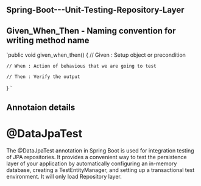 ## Spring-Boot---Unit-Testing-Repository-Layer

## Given_When_Then - Naming convention for writing method name
`public void given_when_then()
{
    // Given : Setup object or precondition

    // When : Action of behavious that we are going to test

    // Then : Verify the output
}
`

## Annotaion details

# @DataJpaTest
The @DataJpaTest annotation in Spring Boot is used for integration testing of JPA repositories. It provides a convenient way to test the persistence layer of your application by automatically configuring an in-memory database, creating a TestEntityManager, and setting up a transactional test environment.
It will only load Repository layer.



